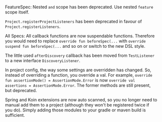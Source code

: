 FeatureSpec: Nested `and` scope has been deprecated. Use nested `feature` scope itself.

`Project.registerProjectListeners` has been deprecated in favour of `Project.registerListeners`.

All Specs: All callback functions are now suspendable functions. Therefore you would need to replace `override fun beforeSpec(...` with `override suspend fun beforeSpec(...` and so on or switch to the new DSL style.

The little used `afterDiscovery` callback has been moved from `TestListener` to a new interface `DiscoveryListener`.

In project config, the way some settings are overridden has changed. So, instead of overriding a function, you override a val. For example, `override fun assertionMode() = AssertionMode.Error` is now `override val assertions = AssertionMode.Error`. The former methods are still present, but deprecated.

Spring and Koin extensions are now auto scanned, so you no longer need to manual add them to a project (although they won't be registered twice if you do). Simply adding those modules to your gradle or maven build is sufficient.
